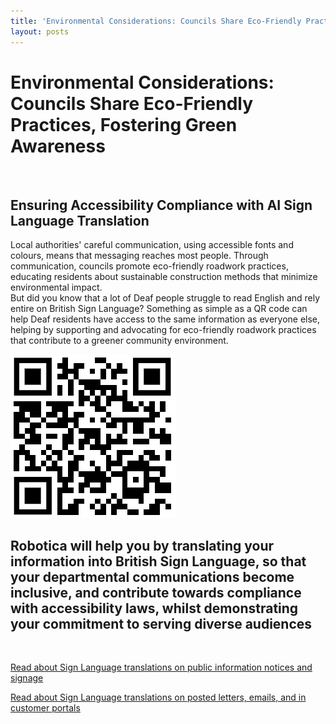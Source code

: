 ```yaml
---
title: 'Environmental Considerations: Councils Share Eco-Friendly Practices, Fostering Green Awareness'
layout: posts
---
```


# Environmental Considerations: Councils Share Eco-Friendly Practices, Fostering Green Awareness

![]()

## Ensuring Accessibility Compliance with AI Sign Language Translation

Local authorities' careful communication, using accessible fonts and colours, means that messaging reaches most people.  Through communication, councils promote eco-friendly roadwork practices, educating residents about sustainable construction methods that minimize environmental impact.  
But did you know that a lot of Deaf people struggle to read English and rely entire on British Sign Language?
Something as simple as a QR code can help Deaf residents have access to the same information as everyone else, helping by supporting and advocating for eco-friendly roadwork practices that contribute to a greener community environment.

![QR Code](/posts/images/qr-contact.png)

## Robotica will help you by translating your information into British Sign Language, so that your departmental communications become inclusive, and contribute towards compliance with accessibility laws, whilst demonstrating your commitment to serving diverse audiences

<br/>

[Read about Sign Language translations on public information notices and signage](/solutions/gazette)

[Read about Sign Language translations on posted letters, emails, and in customer portals](/solutions/correspondent)

